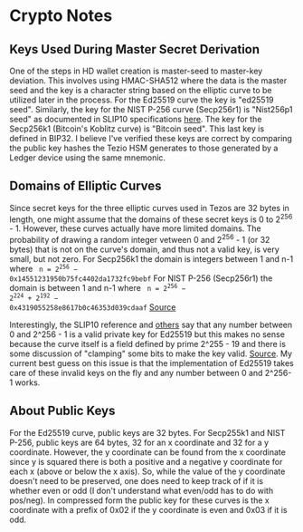 # Crypto Notes

## Keys Used During Master Secret Derivation

One of the steps in HD wallet creation is master-seed to master-key deviation. This involves using HMAC-SHA512 where the data is the master seed and the key is a character string based on the elliptic curve to be utilized later in the process. For the Ed25519 curve the key is "ed25519 seed". Similarly, the key for the NIST P-256 curve (Secp256r1) is "Nist256p1 seed" as documented in SLIP10 specifications [here](https://github.com/satoshilabs/slips/blob/master/slip-0010.md). The key for the Secp256k1 (Bitcoin's Koblitz curve) is "Bitcoin seed". This last key is defined in BIP32. I believe I've verified these keys are correct by comparing the public key hashes the Tezio HSM generates to those generated by a Ledger device using the same mnemonic. 

## Domains of Elliptic Curves

Since secret keys for the three elliptic curves used in Tezos are 32 bytes in length, one might assume that the domains of these secret keys is 0 to 2<sup>256</sup> - 1. However, these curves actually have more limited domains. The probability of drawing a random integer vetween 0 and 2<sup>256</sup> - 1 (or 32 bytes) that is not on the curve's domain, and thus not a valid key, is very small, but not zero. For Secp256k1 the domain is integers between 1 and n-1 where
<code> n = 2<sup>256</sup> − 0x14551231950b75fc4402da1732fc9bebf</code>
For NIST P-256 (Secp256r1) the domain is between 1 and n-1 where
<code> n = 2<sup>256</sup> − 2<sup>224</sup> + 2<sup>192</sup> − 0x4319055258e8617b0c46353d039cdaaf</code>
[Source](https://crypto.stackexchange.com/questions/30269/are-all-possible-ec-private-keys-valid)

Interestingly, the SLIP10 reference and [others](https://crypto.stackexchange.com/questions/60866/is-every-bytestring-a-valid-ed25519-private-key) say that any number between 0 and 2^256 - 1 is a valid private key for Ed25519 but this makes no sense because the curve itself is a field defined by prime 2^255 - 19 and there is some discussion of "clamping" some bits to make the key valid. [Source](https://crypto.stackexchange.com/questions/71140/valid-private-keys-on-curve25519). My current best guess on this issue is that the implementation of Ed25519 takes care of these invalid keys on the fly and any number between 0 and 2^256-1 works. 
 
## About Public Keys

For the Ed25519 curve, public keys are 32 bytes. For Secp255k1 and NIST P-256, public keys are 64 bytes, 32 for an x coordinate and 32 for a y coordinate. However, the y coordinate can be found from the x coordinate since y is squared there is both a positive and a negative y coordinate for each x (above or below the x axis). So, while the value of the y coordinate doesn't need to be preserved, one does need to keep track of if it is whether even or odd (I don't understand what even/odd has to do with pos/neg). In compressed form the public key for these curves is the x coordinate with a prefix of 0x02 if the y coordinate is even and 0x03 if it is odd.
